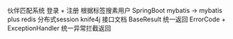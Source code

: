 伙伴匹配系统
登录 + 注册
根据标签搜素用户
SpringBoot
mybatis -> mybatis plus
redis 分布式session
knife4j 接口文档
BaseResult 统一返回
ErrorCode + ExceptionHandler 统一异常拦截返回
